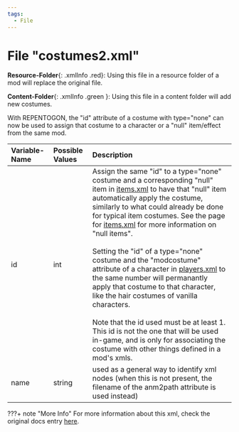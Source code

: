 ```yaml
---
tags:
  - File
---
```

# File "costumes2.xml"

**Resource-Folder**{: .xmlInfo .red}: Using this file in a resource folder of a mod will replace the original file.

**Content-Folder**{: .xmlInfo .green }: Using this file in a content folder will add new costumes.

With REPENTOGON, the "id" attribute of a costume with type="none" can now be used to assign that costume to a character or a "null" item/effect from the same mod.

| Variable-Name | Possible Values | Description |
|:--|:--|:--|
|id|int|Assign the same "id" to a type="none" costume and a corresponding "null" item in [items.xml](items.md) to have that "null" item automatically apply the costume, similarly to what could already be done for typical item costumes. See the page for [items.xml](items.md) for more information on "null items".<br /><br />Setting the "id" of a type="none" costume and the "modcostume" attribute of a character in [players.xml](players.md) to the same number will permanantly apply that costume to that character, like the hair costumes of vanilla characters.<br /><br />Note that the id used must be at least 1. This id is not the one that will be used in-game, and is only for associating the costume with other things defined in a mod's xmls.|
|name|string|used as a general way to identify xml nodes (when this is not present, the filename of the anm2path attribute is used instead)|

???+ note "More Info"
    For more information about this xml, check the original docs entry [here](https://wofsauge.github.io/IsaacDocs/rep/xml/costumes2.html). 
